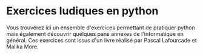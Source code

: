 # Exercices ludiques en python

Vous trouverez ici un ensemble d'exercices permettant de pratiquer python mais également découvrir quelques pans annexes de l'informatique en général.
Ces exercices sont issus d'un livre réalisé par Pascal Lafourcade et Malika More.
